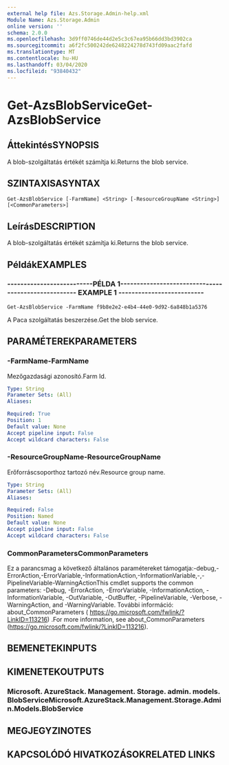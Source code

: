 ```yaml
---
external help file: Azs.Storage.Admin-help.xml
Module Name: Azs.Storage.Admin
online version: ''
schema: 2.0.0
ms.openlocfilehash: 3d9ff0746de44d2e5c3c67ea95b66dd3bd3902ca
ms.sourcegitcommit: a6f2fc500242de6248224278d743fd09aac2fafd
ms.translationtype: MT
ms.contentlocale: hu-HU
ms.lasthandoff: 03/04/2020
ms.locfileid: "93840432"
---
```

# <span data-ttu-id="7cc85-101">Get-AzsBlobService</span><span class="sxs-lookup"><span data-stu-id="7cc85-101">Get-AzsBlobService</span></span>

## <span data-ttu-id="7cc85-102">Áttekintés</span><span class="sxs-lookup"><span data-stu-id="7cc85-102">SYNOPSIS</span></span>
<span data-ttu-id="7cc85-103">A blob-szolgáltatás értékét számítja ki.</span><span class="sxs-lookup"><span data-stu-id="7cc85-103">Returns the blob service.</span></span>

## <span data-ttu-id="7cc85-104">SZINTAXISA</span><span class="sxs-lookup"><span data-stu-id="7cc85-104">SYNTAX</span></span>

```
Get-AzsBlobService [-FarmName] <String> [-ResourceGroupName <String>] [<CommonParameters>]
```

## <span data-ttu-id="7cc85-105">Leírás</span><span class="sxs-lookup"><span data-stu-id="7cc85-105">DESCRIPTION</span></span>
<span data-ttu-id="7cc85-106">A blob-szolgáltatás értékét számítja ki.</span><span class="sxs-lookup"><span data-stu-id="7cc85-106">Returns the blob service.</span></span>

## <span data-ttu-id="7cc85-107">Példák</span><span class="sxs-lookup"><span data-stu-id="7cc85-107">EXAMPLES</span></span>

### <span data-ttu-id="7cc85-108">--------------------------PÉLDA 1--------------------------</span><span class="sxs-lookup"><span data-stu-id="7cc85-108">-------------------------- EXAMPLE 1 --------------------------</span></span>
```
Get-AzsBlobService -FarmName f9b8e2e2-e4b4-44e0-9d92-6a848b1a5376
```

<span data-ttu-id="7cc85-109">A Paca szolgáltatás beszerzése.</span><span class="sxs-lookup"><span data-stu-id="7cc85-109">Get the blob service.</span></span>

## <span data-ttu-id="7cc85-110">PARAMÉTEREK</span><span class="sxs-lookup"><span data-stu-id="7cc85-110">PARAMETERS</span></span>

### <span data-ttu-id="7cc85-111">-FarmName</span><span class="sxs-lookup"><span data-stu-id="7cc85-111">-FarmName</span></span>
<span data-ttu-id="7cc85-112">Mezőgazdasági azonosító.</span><span class="sxs-lookup"><span data-stu-id="7cc85-112">Farm Id.</span></span>

```yaml
Type: String
Parameter Sets: (All)
Aliases: 

Required: True
Position: 1
Default value: None
Accept pipeline input: False
Accept wildcard characters: False
```

### <span data-ttu-id="7cc85-113">-ResourceGroupName</span><span class="sxs-lookup"><span data-stu-id="7cc85-113">-ResourceGroupName</span></span>
<span data-ttu-id="7cc85-114">Erőforráscsoporthoz tartozó név.</span><span class="sxs-lookup"><span data-stu-id="7cc85-114">Resource group name.</span></span>

```yaml
Type: String
Parameter Sets: (All)
Aliases: 

Required: False
Position: Named
Default value: None
Accept pipeline input: False
Accept wildcard characters: False
```

### <span data-ttu-id="7cc85-115">CommonParameters</span><span class="sxs-lookup"><span data-stu-id="7cc85-115">CommonParameters</span></span>
<span data-ttu-id="7cc85-116">Ez a parancsmag a következő általános paramétereket támogatja:-debug,-ErrorAction,-ErrorVariable,-InformationAction,-InformationVariable,-,-PipelineVariable-WarningAction</span><span class="sxs-lookup"><span data-stu-id="7cc85-116">This cmdlet supports the common parameters: -Debug, -ErrorAction, -ErrorVariable, -InformationAction, -InformationVariable, -OutVariable, -OutBuffer, -PipelineVariable, -Verbose, -WarningAction, and -WarningVariable.</span></span> <span data-ttu-id="7cc85-117">További információ: about_CommonParameters ( https://go.microsoft.com/fwlink/?LinkID=113216) .</span><span class="sxs-lookup"><span data-stu-id="7cc85-117">For more information, see about_CommonParameters (https://go.microsoft.com/fwlink/?LinkID=113216).</span></span>

## <span data-ttu-id="7cc85-118">BEMENETEK</span><span class="sxs-lookup"><span data-stu-id="7cc85-118">INPUTS</span></span>

## <span data-ttu-id="7cc85-119">KIMENETEK</span><span class="sxs-lookup"><span data-stu-id="7cc85-119">OUTPUTS</span></span>

### <span data-ttu-id="7cc85-120">Microsoft. AzureStack. Management. Storage. admin. models. BlobService</span><span class="sxs-lookup"><span data-stu-id="7cc85-120">Microsoft.AzureStack.Management.Storage.Admin.Models.BlobService</span></span>

## <span data-ttu-id="7cc85-121">MEGJEGYZI</span><span class="sxs-lookup"><span data-stu-id="7cc85-121">NOTES</span></span>

## <span data-ttu-id="7cc85-122">KAPCSOLÓDÓ HIVATKOZÁSOK</span><span class="sxs-lookup"><span data-stu-id="7cc85-122">RELATED LINKS</span></span>

